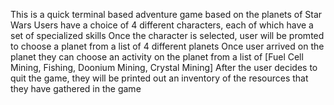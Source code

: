 This is a quick terminal based adventure game based on the planets of Star Wars
Users have a choice of 4 different characters, each of which have a set of specialized skills
Once the character is selected, user will be promted to choose a planet from a list of 4 different planets
Once user arrived on the planet they can choose an activity on the planet from a list of [Fuel Cell Mining, Fishing, Doonium Mining, Crystal Mining]
After the user decides to quit the game, they will be printed out an inventory of the resources that they have gathered in the game
